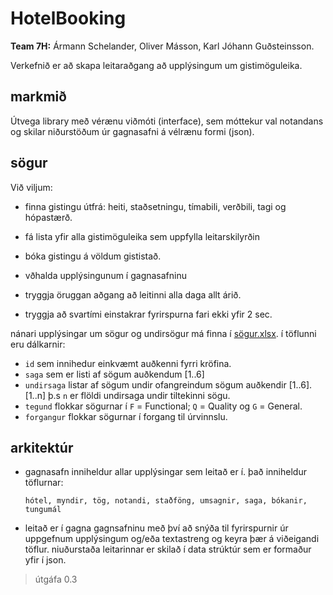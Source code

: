 # HotelBooking

**Team 7H:** Ármann Schelander, Oliver Másson, Karl Jóhann Guðsteinsson.

Verkefnið er að skapa leitaraðgang að upplýsingum um gistimöguleika.

## markmið

Útvega library með vérænu viðmóti (interface), sem móttekur val notandans og skilar niðurstöðum úr gagnasafni á vélrænu formi (json).

## sögur

Við viljum:

* finna gistingu útfrá: heiti, staðsetningu, tímabili, verðbili, tagi og hópastærð.

* fá lista yfir alla gistimöguleika sem uppfylla leitarskilyrðin

* bóka gistingu á völdum gististað.

* vðhalda upplýsingunum í gagnasafninu

* tryggja öruggan aðgang að leitinni alla daga allt árið.

* tryggja að svartími einstakrar fyrirspurna fari ekki yfir 2 sec.

nánari upplýsingar um sögur og undirsögur má finna í [sögur.xlsx](sögur.xlsx). í töflunni eru dálkarnir:
* `id` sem innihedur einkvæmt auðkenni fyrri kröfina.
* `saga` sem er listi af sögum auðkendum [1..6]
* `undirsaga` listar af sögum undir ofangreindum sögum auðkendir [1..6].[1..n] þ.s `n` er flöldi undirsaga undir tiltekinni sögu.
* `tegund` flokkar sögurnar í  `F` = Functional; `Q` = Quality og `G` = General.
* `forgangur` flokkar sögurnar í forgang til úrvinnslu.

## arkitektúr

* gagnasafn inniheldur allar upplýsingar sem leitað er í. það inniheldur töflurnar:

    `hótel, myndir, tög, notandi, staðföng, umsagnir, saga, bókanir, tungumál`

* leitað er í gagna gagnsafninu með því að snýða til fyrirspurnir úr uppgefnum upplýsingum og/eða textastreng og keyra þær á viðeigandi töflur. niuðurstaða leitarinnar er skilað í data strúktúr sem er formaður yfir í json.

> útgáfa 0.3
